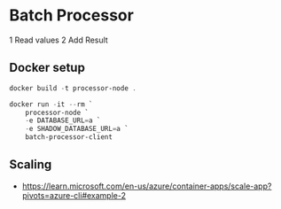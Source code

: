 # Batch Processor

1 Read values
2 Add Result

## Docker setup

```powershell
docker build -t processor-node .
```

```powershell
docker run -it --rm `
    processor-node `
    -e DATABASE_URL=a `
    -e SHADOW_DATABASE_URL=a `
    batch-processor-client
```

## Scaling

- <https://learn.microsoft.com/en-us/azure/container-apps/scale-app?pivots=azure-cli#example-2>